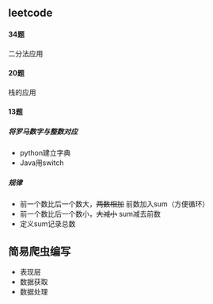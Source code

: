 ## leetcode

#### 34题

二分法应用

#### 20题

栈的应用

#### 13题

##### 将罗马数字与整数对应

* python建立字典
* Java用switch

##### 规律

* 前一个数比后一个数大，~~两数相加~~    前数加入sum（方便循环）
*  前一个数比后一个数小，~~大减小~~       sum减去前数  
* 定义sum记录总数

## 简易爬虫编写

* 表现层
*  数据获取
* 数据处理

